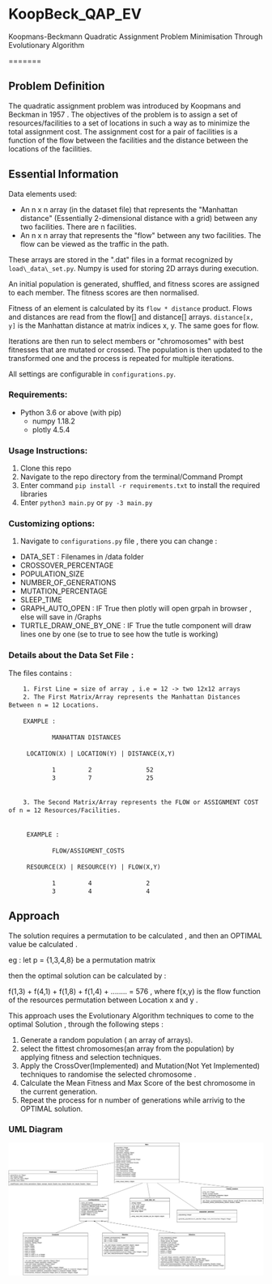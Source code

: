 # KoopBeck_QAP_EV
Koopmans-Beckmann Quadratic Assignment Problem Minimisation Through Evolutionary Algorithm


=======

## Problem Definition

The quadratic assignment problem was introduced by Koopmans and Beckman in 1957 . The objectives of the problem is to assign a set of resources/facilities to a set of locations in such a way as to minimize the total assignment cost. The assignment cost for a pair of facilities is a function of the flow between the facilities and the distance between the locations of the facilities.

## Essential Information

Data elements used:
* An n x n array (in the dataset file) that represents the "Manhattan distance" (Essentially 2-dimensional distance with a grid) between any two facilities. There are n facilities.
* An n x n array that represents the "flow" between any two facilities. The flow can be viewed as the traffic in the path. 

These arrays are stored in the ".dat" files in a format recognized by ```load\_data\_set.py```. Numpy is used for storing 2D arrays during execution.

An initial population is generated, shuffled,  and fitness scores are assigned to each member. The fitness scores are then normalised. 

Fitness of an element is calculated by its ```flow * distance``` product. Flows and distances are read from the flow[] and distance[] arrays. ```distance[x, y]``` is the Manhattan distance at matrix indices x, y. The same goes for flow.

Iterations are then run to select members or "chromosomes" with best fitnesses that are mutated or crossed. The population is then updated to the transformed one and the process is repeated for multiple iterations. 

All settings are configurable in ```configurations.py```. 


### Requirements:
* Python 3.6 or above (with pip)
    * numpy 1.18.2
    * plotly 4.5.4


### Usage Instructions:
1. Clone this repo
2. Navigate to the repo directory from the terminal/Command Prompt
3. Enter command `pip install -r requirements.txt` to install the required libraries
4. Enter `python3 main.py` or `py -3 main.py `


### Customizing options:

1. Navigate to ` configurations.py ` file , there you can change :

* DATA_SET : Filenames in /data folder
* CROSSOVER_PERCENTAGE 
* POPULATION_SIZE
* NUMBER_OF_GENERATIONS
* MUTATION_PERCENTAGE
* SLEEP_TIME
* GRAPH_AUTO_OPEN : IF True then plotly will open grpah in browser , else will save in /Graphs
* TURTLE_DRAW_ONE_BY_ONE : IF True the tutle component will draw lines one by one (se to true to see how the tutle is working)


### Details about the Data Set File :

The files contains :

        1. First Line = size of array , i.e = 12 -> two 12x12 arrays
        2. The First Matrix/Array represents the Manhattan Distances Between n = 12 Locations.

        EXAMPLE :

                MANHATTAN DISTANCES 

         LOCATION(X) | LOCATION(Y) | DISTANCE(X,Y)

                1         2               52
                3         7               25    


        3. The Second Matrix/Array represents the FLOW or ASSIGNMENT COST of n = 12 Resources/Facilities.


         EXAMPLE :

                FLOW/ASSIGMENT_COSTS 

         RESOURCE(X) | RESOURCE(Y) | FLOW(X,Y)

                1         4               2
                3         4               4 

## Approach 

The solution requires a permutation to be calculated ,  and then an OPTIMAL value be calculated .

eg : let p = {1,3,4,8} be a permutation matrix

then the optimal solution can be calculated by : 

f(1,3) + f(4,1) + f(1,8) + f(1,4) + ........ = 576 , where f(x,y) is the flow function of the resources permutation between Location x and y .


This approach uses the Evolutionary Algorithm techniques to come to the optimal Solution , through the following steps :

1. Generate a random population ( an array of arrays).
2. select the fittest chromosomes(an array from the population) by applying fitness and selection techniques.
3. Apply the CrossOver(Implemented) and Mutation(Not Yet Implemented) techniques to randomise the selected chromosome .
4. Calculate the Mean Fitness and Max Score of the best chromosome in the current generation.
5. Repeat the process for n number of generations while arrivig to the OPTIMAL solution.

### UML Diagram
![UML Diagram](/images/uml.png)
